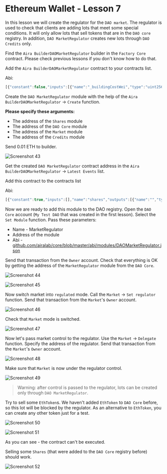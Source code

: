# Ethereum Wallet - Lesson 7

In this lesson we will create the regulator for the `DAO market`. The regulator is used to check that clients are adding lots that meet some special conditions. It will only allow lots that sell tokens that are in the `DAO core` registry. 
In addition, `DAO MarketRegulator` creates new lots through `DAO Credits` only.

Find the `Aira BuilderDAOMarketRegulator` builder in the `Factory Core` contract. Please check previous lessons if you don't know how to do that.

Add the `Aira BuilderDAOMarketRegulator` contract to your contracts list.

Abi:
```js
[{"constant":false,"inputs":[{"name":"_buildingCostWei","type":"uint256"}],"name":"setCost","outputs":[],"type":"function"},{"constant":false,"inputs":[{"name":"_owner","type":"address"}],"name":"delegate","outputs":[],"type":"function"},{"constant":true,"inputs":[],"name":"buildingCostWei","outputs":[{"name":"","type":"uint256"}],"type":"function"},{"constant":false,"inputs":[{"name":"_proposal","type":"address"}],"name":"setProposal","outputs":[],"type":"function"},{"constant":true,"inputs":[],"name":"owner","outputs":[{"name":"","type":"address"}],"type":"function"},{"constant":false,"inputs":[{"name":"_shares","type":"address"},{"name":"_core","type":"address"},{"name":"_market","type":"address"},{"name":"_dao_credits","type":"address"}],"name":"create","outputs":[{"name":"","type":"address"}],"type":"function"},{"constant":false,"inputs":[{"name":"_cashflow","type":"address"}],"name":"setCashflow","outputs":[],"type":"function"},{"constant":true,"inputs":[],"name":"getLastContract","outputs":[{"name":"","type":"address"}],"type":"function"},{"constant":true,"inputs":[{"name":"","type":"address"},{"name":"","type":"uint256"}],"name":"getContractsOf","outputs":[{"name":"","type":"address"}],"type":"function"},{"inputs":[{"name":"_buildingCost","type":"uint256"},{"name":"_cashflow","type":"address"},{"name":"_proposal","type":"address"}],"type":"constructor"},{"anonymous":false,"inputs":[{"indexed":true,"name":"sender","type":"address"},{"indexed":true,"name":"instance","type":"address"}],"name":"Builded","type":"event"}]

```  

Create the `DAO MarketRegulator` module with the help of the `Aira BuilderDAOMarketRegulator` -> `Create` function.

**Please specify these arguments:**

- The address of the `Shares` module
- The address of the `DAO Core` module
- The address of the `Market` module
- The address of the `Credits` module

Send 0.01 ETH to builder. 

![Screenshot 43](/img/Screenshot_43.png)

Get the created `DAO MarketRegulator` contract address in the `Aira BuilderDAOMarketRegulator` -> `Latest Events` list.

Add this contract to the contracts list

Abi:  
```js
[{"constant":true,"inputs":[],"name":"shares","outputs":[{"name":"","type":"address"}],"type":"function"},{"constant":false,"inputs":[{"name":"_sale","type":"address"},{"name":"_quantity","type":"uint256"},{"name":"_price","type":"uint256"}],"name":"sale","outputs":[{"name":"","type":"address"}],"type":"function"},{"constant":true,"inputs":[],"name":"credits","outputs":[{"name":"","type":"address"}],"type":"function"},{"constant":false,"inputs":[{"name":"_lot","type":"address"}],"name":"notifyDeal","outputs":[],"type":"function"},{"constant":false,"inputs":[],"name":"sign","outputs":[{"name":"","type":"address"}],"type":"function"},{"constant":false,"inputs":[{"name":"_owner","type":"address"}],"name":"delegate","outputs":[],"type":"function"},{"constant":true,"inputs":[],"name":"market","outputs":[{"name":"","type":"address"}],"type":"function"},{"constant":true,"inputs":[],"name":"owner","outputs":[{"name":"","type":"address"}],"type":"function"},{"constant":true,"inputs":[{"name":"_asset","type":"address"}],"name":"currentRuleOf","outputs":[{"name":"","type":"address"}],"type":"function"},{"constant":false,"inputs":[{"name":"_buy","type":"address"},{"name":"_quantity","type":"uint256"},{"name":"_price","type":"uint256"}],"name":"buy","outputs":[{"name":"","type":"address"}],"type":"function"},{"constant":false,"inputs":[{"name":"_asset","type":"address"},{"name":"_rule","type":"address"},{"name":"_count","type":"uint256"}],"name":"pollUp","outputs":[],"type":"function"},{"constant":false,"inputs":[{"name":"_asset","type":"address"},{"name":"_count","type":"uint256"}],"name":"pollDown","outputs":[],"type":"function"},{"constant":true,"inputs":[],"name":"dao_core","outputs":[{"name":"","type":"address"}],"type":"function"},{"inputs":[{"name":"_shares","type":"address"},{"name":"_core","type":"address"},{"name":"_market","type":"address"},{"name":"_dao_credits","type":"address"}],"type":"constructor"},{"anonymous":false,"inputs":[{"indexed":true,"name":"sender","type":"address"},{"indexed":true,"name":"lot","type":"address"}],"name":"NewLot","type":"event"},{"anonymous":false,"inputs":[{"indexed":false,"name":"_value","type":"uint256"}],"name":"Emission","type":"event"},{"anonymous":false,"inputs":[{"indexed":true,"name":"sender","type":"address"},{"indexed":true,"name":"agent","type":"address"}],"name":"MarketAgentSign","type":"event"}]

```

Now we are ready to add this module to the DAO registry. Open the `DAO Core` account (`My Test DAO` that was created in the first lesson). Select the `Set Module` function. Pass these parameters:

- Name - MarketRegulator
- Address of the module 
- Abi - [github.com/airalab/core/blob/master/abi/modules/DAOMarketRegulator.json](github.com/airalab/core/blob/master/abi/modules/DAOMarketRegulator.json)

Send that transaction from the `Owner` account. Check that everything is OK by getting the address of the `MarketRegulator` module from the `DAO Core`.

![Screenshot 44](/img/Screenshot_44.png)

![Screenshot 45](/img/Screenshot_45.png)

Now switch market into `regulated` mode. Call the `Market` -> `Set regulator` function. 
Send that transaction from the `Market`'s `Owner` account. 

![Screenshot 46](/img/Screenshot_46.png)

Check that `Market` mode is switched.

![Screenshot 47](/img/Screenshot_47.png)

Now let's pass market control to the regulator. Use the `Market` -> `Delegate` function. Specify the address of the regulator. Send that transaction from the `Market`'s `Owner` account.

![Screenshot 48](/img/Screenshot_48.png)

Make sure that `Market` is now under the regulator control.

![Screenshot 49](/img/Screenshot_49.png)

> Warning: after control is passed to the regulator, lots can be created only through `DAO MarketRegulator`.

Try to sell some `EthToken`s. We haven't added `EthToken` to `DAO Core` before, so this lot will be blocked by the regulator. As an alternative to `EthToken`, you can create any other token just for a test. 

![Screenshot 50](/img/Screenshot_50.png)

![Screenshot 51](/img/Screenshot_51.png)

As you can see - the contract can't be executed.

Selling some `Shares` (that were added to the `DAO Core` registry before) should work.

![Screenshot 52](/img/Screenshot_52.png)

